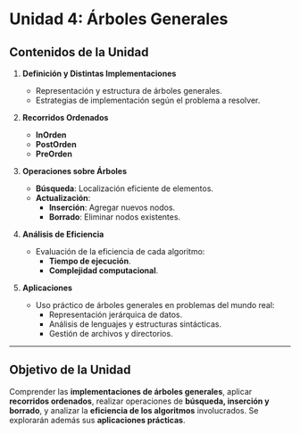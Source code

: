 # Unidad 4: Árboles Generales

## Contenidos de la Unidad

1. **Definición y Distintas Implementaciones**  
   - Representación y estructura de árboles generales.  
   - Estrategias de implementación según el problema a resolver.

2. **Recorridos Ordenados**  
   - **InOrden**  
   - **PostOrden**  
   - **PreOrden**  

3. **Operaciones sobre Árboles**  
   - **Búsqueda**: Localización eficiente de elementos.  
   - **Actualización**:  
     - **Inserción**: Agregar nuevos nodos.  
     - **Borrado**: Eliminar nodos existentes.

4. **Análisis de Eficiencia**  
   - Evaluación de la eficiencia de cada algoritmo:  
     - **Tiempo de ejecución**.  
     - **Complejidad computacional**.  

5. **Aplicaciones**  
   - Uso práctico de árboles generales en problemas del mundo real:  
     - Representación jerárquica de datos.  
     - Análisis de lenguajes y estructuras sintácticas.  
     - Gestión de archivos y directorios.

---

## Objetivo de la Unidad

Comprender las **implementaciones de árboles generales**, aplicar **recorridos ordenados**, realizar operaciones de **búsqueda, inserción y borrado**, y analizar la **eficiencia de los algoritmos** involucrados. Se explorarán además sus **aplicaciones prácticas**.
